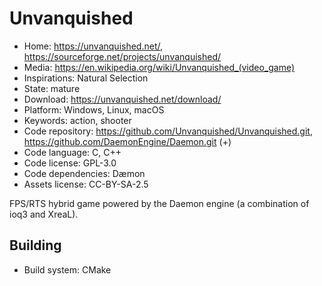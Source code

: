 # Unvanquished

- Home: https://unvanquished.net/, https://sourceforge.net/projects/unvanquished/
- Media: <https://en.wikipedia.org/wiki/Unvanquished_(video_game)>
- Inspirations: Natural Selection
- State: mature
- Download: https://unvanquished.net/download/
- Platform: Windows, Linux, macOS
- Keywords: action, shooter
- Code repository: https://github.com/Unvanquished/Unvanquished.git, https://github.com/DaemonEngine/Daemon.git (+)
- Code language: C, C++
- Code license: GPL-3.0
- Code dependencies: Dæmon
- Assets license: CC-BY-SA-2.5

FPS/RTS hybrid game powered by the Daemon engine (a combination of ioq3 and XreaL).

## Building

- Build system: CMake
